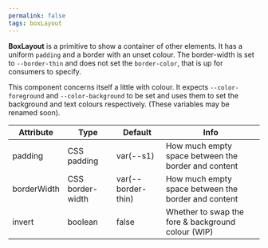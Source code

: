 ```yaml
---
permalink: false
tags: boxLayout
---
```


**BoxLayout** is a primitive to show a container of other elements.
It has a uniform `padding` and a border with an unset colour.
The border-width is set to `--border-thin` and
does not set the `border-color`, that is up for consumers to specify.

This component concerns itself a little with colour.
It expects `--color-foreground` and `--color-background` to be set
and uses them to set the background and text colours respectively.
(These variables may be renamed soon).

| Attribute   | Type             | Default            | Info                                                |
| ----------- | ---------------- | ------------------ | --------------------------------------------------- |
| padding     | CSS padding      | var(--s1)          | How much empty space between the border and content |
| borderWidth | CSS border-width | var(--border-thin) | How much empty space between the border and content |
| invert      | boolean          | false              | Whether to swap the fore & background colour (WIP)  |

